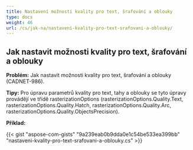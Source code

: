 ```yaml
---
title: Nastavení možností kvality pro text, šrafování a oblouky
type: docs
weight: 46
url: /cs/jak-na/nastaveni-kvality-pro-text-srafovani-a-oblouky/
---
```


## **Jak nastavit možnosti kvality pro text, šrafování a oblouky**

**Problém:** Jak nastavit možnosti kvality pro text, šrafování a oblouky (CADNET-986).

**Tipy:** Pro úpravu parametrů kvality pro text, tahy a oblouky se tyto úpravy provádějí ve třídě rasterizationOptions (rasterizationOptions.Quality.Text, rasterizationOptions.Quality.Hatch, rasterizationOptions.Quality.Arc, rasterizationOptions.Quality.ObjectsPrecision).

**Příklad:**

{{< gist "aspose-com-gists" "9a239eab0b9dda0e1c54be533ea399bb" "nastaveni-kvality-pro-text-srafovani-a-oblouky.cs" >}}
